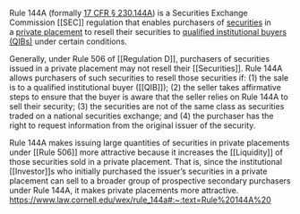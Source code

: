 Rule 144A (formally [17 CFR § 230.144A](https://www.law.cornell.edu/cfr/text/17/230.144A)) is a Securities Exchange Commission [[SEC]] regulation that enables purchasers of [securities](https://www.law.cornell.edu/wex/securities) in a [private placement](https://www.law.cornell.edu/wex/private_placement) to resell their securities to [qualified institutional buyers (QIBs)](https://www.law.cornell.edu/wex/qualified_institutional_buyer_%28qib%29) under certain conditions. 

Generally, under Rule 506 of [[Regulation D]], purchasers of securities issued in a private placement may not resell their [[Securities]]. Rule 144A allows purchasers of such securities to resell those securities if: (1) the sale is to a qualified institutional buyer ([[QIB]]); (2) the seller takes affirmative steps to ensure that the buyer is aware that the seller relies on Rule 144A to sell their security; (3) the securities are not of the same class as securities traded on a national securities exchange; and (4) the purchaser has the right to request information from the original issuer of the security. 

Rule 144A makes issuing large quantities of securities in private placements under [[Rule 506]] more attractive because it increases the [[Liquidity]] of those securities sold in a private placement. That is, since the institutional [[Investor]]s who initially purchased the issuer’s securities in a private placement can sell to a broader group of prospective secondary purchasers under Rule 144A, it makes private placements more attractive.
https://www.law.cornell.edu/wex/rule_144a#:~:text=Rule%20144A%20